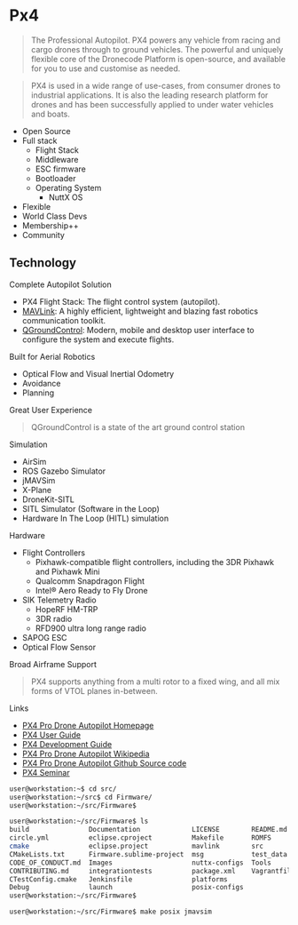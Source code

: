 # Px4

> The Professional Autopilot. PX4 powers any vehicle from racing and cargo drones through to ground vehicles. The powerful and uniquely flexible core of the Dronecode Platform is open-source, and available for you to use and customise as needed.

> PX4 is used in a wide range of use-cases, from consumer drones to industrial applications. It is also the leading research platform for drones and has been successfully applied to under water vehicles and boats.

- Open Source
- Full stack
  - Flight Stack
  -  Middleware
  - ESC firmware
  - Bootloader
  - Operating System
    -  NuttX OS
- Flexible
- World Class Devs
- Membership++
- Community

## Technology

Complete Autopilot Solution

- PX4 Flight Stack: The flight control system (autopilot).
- [MAVLink](https://mavlink.io/en/): A highly efficient, lightweight and blazing fast robotics communication toolkit.
- [QGroundControl](http://qgroundcontrol.com/): Modern, mobile and desktop user interface to configure the system and execute flights.

Built for Aerial Robotics

- Optical Flow and Visual Inertial Odometry
- Avoidance
- Planning

Great User Experience

> QGroundControl is a state of the art ground control station

Simulation

- AirSim
- ROS Gazebo Simulator
- jMAVSim
- X-Plane
- DroneKit-SITL
- SITL Simulator (Software in the Loop)
- Hardware In The Loop (HITL) simulation

Hardware

- Flight Controllers
  - Pixhawk-compatible flight controllers, including the 3DR Pixhawk and Pixhawk Mini
  - Qualcomm Snapdragon Flight
  - Intel® Aero Ready to Fly Drone
- SIK Telemetry Radio
  - HopeRF HM-TRP
  - 3DR radio
  - RFD900 ultra long range radio
- SAPOG ESC
- Optical Flow Sensor

Broad Airframe Support

> PX4 supports anything from a multi rotor to a fixed wing, and all mix forms of VTOL planes in-between.

Links

- [PX4 Pro Drone Autopilot Homepage](http://px4.io/) 
- [PX4 User Guide](https://docs.px4.io/en/)
- [PX4 Development Guide](https://dev.px4.io/en/)
- [PX4 Pro Drone Autopilot Wikipedia](https://en.wikipedia.org/wiki/PX4_autopilot)
- [PX4 Pro Drone Autopilot Github Source code](https://github.com/px4)
- [PX4 Seminar](https://www.slideshare.net/narnars0/02-px4-seminaroam)

```sh
user@workstation:~$ cd src/
user@workstation:~/src$ cd Firmware/
user@workstation:~/src/Firmware$ 
```

```sh
user@workstation:~/src/Firmware$ ls
build               Documentation             LICENSE        README.md
circle.yml          eclipse.cproject          Makefile       ROMFS
cmake               eclipse.project           mavlink        src
CMakeLists.txt      Firmware.sublime-project  msg            test_data
CODE_OF_CONDUCT.md  Images                    nuttx-configs  Tools
CONTRIBUTING.md     integrationtests          package.xml    Vagrantfile
CTestConfig.cmake   Jenkinsfile               platforms
Debug               launch                    posix-configs
user@workstation:~/src/Firmware$ 
```

```sh
user@workstation:~/src/Firmware$ make posix jmavsim
```